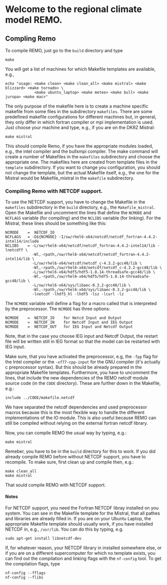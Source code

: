 # Welcome to the regional climate model REMO.

## Compling Remo

To compile REMO, just go to the `build` directory and type 
```
make
```
You will get a list of machines for which Makefile templates are available, e.g.,
```
echo "usage: <make clean> <make clean_all> <make mistral> <make blizzard> <make tornado> \
             <make ubuntu_laptop> <make meteo> <make bull> <make juropa> <make mac>"
```
The only purpose of the makefile here is to create a machine specific makefile from 
some files in the subdirectory `makefiles`. There are some predefined makefile configurations 
for different machines but, in general, they only differ in which fortran compiler or mpi 
implementation is used. Just choose your machine and type, e.g., if you are on the
DKRZ Mistral:
```
make mistral
```
This should compile Remo, if you have the appropriate modules loaded, e.g., the intel
compiler and the bullxmpi compiler.
The make command will create a number of Makefiles in the `makefiles` subdirectory and
choose the appropriate one. The makefiles here are created from template files in the
`template` subdirectory. If you want to change you configuration, you should not change
the template, but the actual Makefile itself, e.g., the one for the Mistral would be
Makefile_mistral in the `makefile` subdirectory.

### Compiling Remo with NETCDF support.

To use the NETCDF support, you have to change the Makefile in the `makefiles` subdirectory
in the `build` directory, e.g., the `Makefile_mistral`. Open the Makefile and uncomment
the lines that define the `NCMODE` and `NCFLAGS` variable (for compiling) and the `NCLIBS` variable (for linking).
For the Mistral, these lines should be something like this:
```
NCMODE    =  NETCDF_IO
NCFLAGS   = -D${NCMODE} -I/sw/rhel6-x64/netcdf/netcdf_fortran-4.4.2-intel14/include
NCLIBS    = -L/sw/rhel6-x64/netcdf/netcdf_fortran-4.4.2-intel14/lib -lnetcdff \
            -Wl,-rpath,/sw/rhel6-x64/netcdf/netcdf_fortran-4.4.2-intel14/lib \
            -L/sw/rhel6-x64/netcdf/netcdf_c-4.3.2-gcc48/lib \
            -Wl,-rpath,/sw/rhel6-x64/netcdf/netcdf_c-4.3.2-gcc48/lib \
            -L/sw/rhel6-x64/hdf5/hdf5-1.8.14-threadsafe-gcc48/lib \
            -Wl,-rpath,/sw/rhel6-x64/hdf5/hdf5-1.8.14-threadsafe-gcc48/lib \
            -L/sw/rhel6-x64/sys/libaec-0.3.2-gcc48/lib \
            -Wl,-rpath,/sw/rhel6-x64/sys/libaec-0.3.2-gcc48/lib \
            -lnetcdf -lhdf5_hl -lhdf5 -lsz -lcurl -lz
```
The `NCMODE` variable will define a flag for a macro called that is interpreted by the preprocessor.
The `NCMODE` has three options:
```
NCMODE    =  NETCDF_IO    for Netcd Input and Output
NCMODE    =  NETCDF_IN    for Netcdf Input and IEG Output
NCMODE    =  NETCDF_OUT   for IEG Input and Netcdf Output
```
Note, that in the case you choose IEG input and Netcdf Output, the restart file will be written
still in IEG format so that the model can be restarted with IEG input.

Make sure, that you have activated the preprocessor, e.g, the `-fpp` flag for the Intel compiler or
the `-xf77-cpp-input` for the GNU compiler (it's actually c preprocessor syntax). 
But this should be already prepared in the appropriate Makefile templates.
Furthermore, you have to uncomment the lines, that include the new dependencies of the
REMO netcdf module source code (in the `CODE` directory). 
These are further down in the Makefile, e.g.:
```
include ../CODE/makefile.netcdf
```
We have separated the netcdf dependencies and used preprocessor macros because this is the
most flexible way to handle the different implementations of the IO module. This is also useful
because REMO can still be compiled without relying on the external fortran netcdf library.

Now, you can compile REMO the usual way by typing, e.g.:
```
make mistral
```
Remeber, you have to be in the `build` directory for this to work.
If you did already compile REMO before without NETCDF support, you have to recompile.
To make sure, first clean up and compile then, e.g.:
```
make clean_all
make mistral
```
That sould compile REMO with NETCDF support.

#### Notes
For NETCDF support, you need the Fortran NETCDF libray installed on you system. You can see
in the Makefile template for the Mistral, that all pathes and libraries are already filled in.
If you are on your Ubuntu Laptop, the appropriate Makefile template should usually work, 
if you have installed NETCDF in, e.g., `/usr/lib`. You can do this by typing, e.g.
```
sudo apt-get install libnetcdf-dev
```
If, for whatever reason, your NETCDF library in installed somewhere else, or if you are
on a different supercomputer for which no template exists, you can find out the compilation
and linking flags with the `nf-config` tool. To get the compilation flags, type
```
nf-config --fflags
nf-config --flibs
```